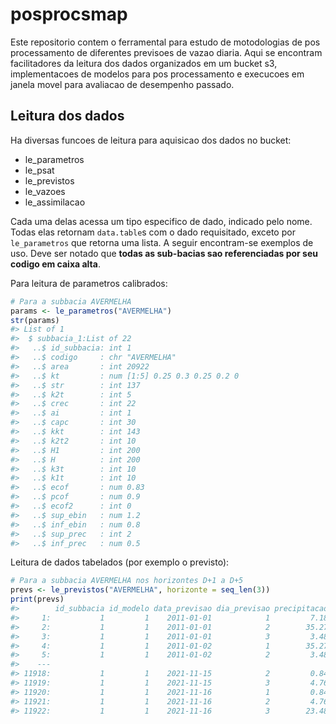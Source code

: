 


# posprocsmap

Este repositorio contem o ferramental para estudo de motodologias de pos processamento de diferentes 
previsoes de vazao diaria. Aqui se encontram facilitadores da leitura dos dados
organizados em um bucket s3, implementacoes de modelos para pos processamento e execucoes em janela 
movel para avaliacao de desempenho passado.


## Leitura dos dados

Ha diversas funcoes de leitura para aquisicao dos dados no bucket:

* le_parametros
* le_psat
* le_previstos
* le_vazoes
* le_assimilacao

Cada uma delas acessa um tipo especifico de dado, indicado pelo nome. Todas elas retornam 
`data.table`s com o dado requisitado, exceto por `le_parametros` que retorna uma lista. A seguir
encontram-se exemplos de uso. Deve ser notado que **todas as sub-bacias sao referenciadas por seu 
codigo em caixa alta**.

Para leitura de parametros calibrados:


```r
# Para a subbacia AVERMELHA
params <- le_parametros("AVERMELHA")
str(params)
#> List of 1
#>  $ subbacia_1:List of 22
#>   ..$ id_subbacia: int 1
#>   ..$ codigo     : chr "AVERMELHA"
#>   ..$ area       : int 20922
#>   ..$ kt         : num [1:5] 0.25 0.3 0.25 0.2 0
#>   ..$ str        : int 137
#>   ..$ k2t        : int 5
#>   ..$ crec       : int 22
#>   ..$ ai         : int 1
#>   ..$ capc       : int 30
#>   ..$ kkt        : int 143
#>   ..$ k2t2       : int 10
#>   ..$ H1         : int 200
#>   ..$ H          : int 200
#>   ..$ k3t        : int 10
#>   ..$ k1t        : int 10
#>   ..$ ecof       : num 0.83
#>   ..$ pcof       : num 0.9
#>   ..$ ecof2      : int 0
#>   ..$ sup_ebin   : num 1.2
#>   ..$ inf_ebin   : num 0.8
#>   ..$ sup_prec   : int 2
#>   ..$ inf_prec   : num 0.5
```

Leitura de dados tabelados (por exemplo o previsto):


```r
# Para a subbacia AVERMELHA nos horizontes D+1 a D+5
prevs <- le_previstos("AVERMELHA", horizonte = seq_len(3))
print(prevs)
#>        id_subbacia id_modelo data_previsao dia_previsao precipitacao  vazao
#>     1:           1         1    2011-01-01            1         7.18 320.37
#>     2:           1         1    2011-01-01            2        35.27 324.25
#>     3:           1         1    2011-01-01            3         3.48 342.27
#>     4:           1         1    2011-01-02            1        35.27 315.34
#>     5:           1         1    2011-01-02            2         3.48 332.43
#>    ---                                                                     
#> 11918:           1         1    2021-11-15            2         0.84 137.89
#> 11919:           1         1    2021-11-15            3         4.76 129.58
#> 11920:           1         1    2021-11-16            1         0.84 141.80
#> 11921:           1         1    2021-11-16            2         4.76 132.99
#> 11922:           1         1    2021-11-16            3        23.48 131.72
```
